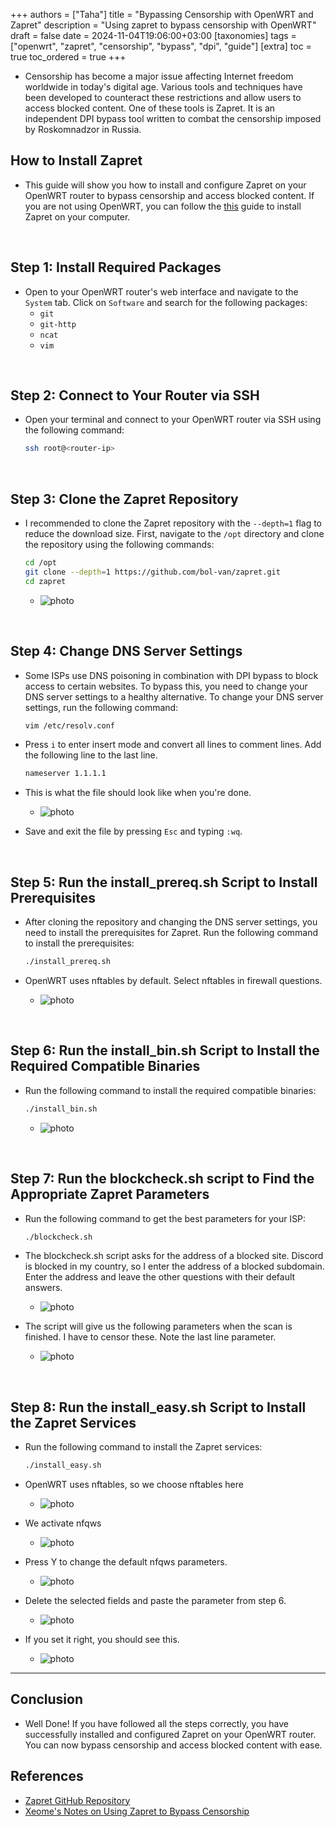 +++
authors = ["Taha"]
title = "Bypassing Censorship with OpenWRT and Zapret"
description = "Using zapret to bypass censorship with OpenWRT"
draft = false
date = 2024-11-04T19:06:00+03:00
[taxonomies]
tags = ["openwrt", "zapret", "censorship", "bypass", "dpi", "guide"]
[extra]
toc = true
toc_ordered = true
+++

- Censorship has become a major issue affecting Internet freedom worldwide in
today's digital age. Various tools and techniques have been developed to counteract
these restrictions and allow users to access blocked content. One of these tools
is Zapret. It is an independent DPI bypass tool written to combat the censorship
imposed by Roskomnadzor in Russia.

## How to Install Zapret

- This guide will show you how to install and configure Zapret on your OpenWRT
router to bypass censorship and access blocked content. If you are not using OpenWRT,
you can follow the [this](https://notes.xeome.dev/notes/Using-zapret-to-bypass-censorship)
guide to install Zapret on your computer.

<br>

## Step 1: Install Required Packages

- Open to your OpenWRT router's web interface and navigate to the `System` tab.
Click on `Software` and search for the following packages:
  - `git`
  - `git-http`
  - `ncat`
  - `vim`

<br>

## Step 2: Connect to Your Router via SSH

- Open your terminal and connect to your OpenWRT router via SSH using the following
command:

  ```bash
  ssh root@<router-ip>
  ```

<br>

## Step 3: Clone the Zapret Repository

- I recommended to clone the Zapret repository with the `--depth=1` flag to reduce
the download size. First, navigate to the `/opt` directory and clone the repository
using the following commands:

  ```bash
  cd /opt
  git clone --depth=1 https://github.com/bol-van/zapret.git
  cd zapret
  ```

  - ![photo](/assets/Pasted%20image%2020241104204129.png)

<br>

## Step 4: Change DNS Server Settings

- Some ISPs use DNS poisoning in combination with DPI bypass to block access to
certain websites. To bypass this, you need to change your DNS server settings to
a healthy alternative. To change your DNS server settings, run the following command:

  ```bash
  vim /etc/resolv.conf
  ```

- Press `i` to enter insert mode and convert all lines to comment lines. Add the
following line to the last line.

  ```bash
  nameserver 1.1.1.1
  ```

- This is what the file should look like when you're done.

  - ![photo](/assets/Pasted%20image%2020241104204207.png)

- Save and exit the file by pressing `Esc` and typing `:wq`.

<br>

## Step 5: Run the install_prereq.sh Script to Install Prerequisites

- After cloning the repository and changing the DNS server settings, you need to
install the prerequisites for Zapret. Run the following command to install the prerequisites:

  ```bash
  ./install_prereq.sh
  ```

- OpenWRT uses nftables by default. Select nftables in firewall questions.
  - ![photo](/assets/Pasted%20image%2020241104204411.png)

<br>

## Step 6: Run the install_bin.sh Script to Install the Required Compatible Binaries

- Run the following command to install the required compatible binaries:

  ```bash
  ./install_bin.sh
  ```

  - ![photo](/assets/Pasted%20image%2020241104204218.png)

<br>

## Step 7: Run the blockcheck.sh script to Find the Appropriate Zapret Parameters

- Run the following command to get the best parameters for your ISP:

  ```bash
  ./blockcheck.sh
  ```

- The blockcheck.sh script asks for the address of a blocked site. Discord is blocked
in my country, so I enter the address of a blocked subdomain. Enter the address
and leave the other questions with their default answers.

  - ![photo](/assets/Pasted%20image%2020241104204234.png)

- The script will give us the following parameters when the scan is finished. I
have to censor these. Note the last line parameter.
  - ![photo](/assets/Pasted%20image%2020241104210017.png)

<br>

## Step 8: Run the install_easy.sh Script to Install the Zapret Services

- Run the following command to install the Zapret services:

  ```bash
  ./install_easy.sh
  ```

- OpenWRT uses nftables, so we choose nftables here
  - ![photo](/assets/Pasted%20image%2020241104204300.png)
- We activate nfqws
  - ![photo](/assets/Pasted%20image%2020241104204840.png)
- Press Y to change the default nfqws parameters.
  - ![photo](/assets/Pasted%20image%2020241104204311.png)
- Delete the selected fields and paste the parameter from step 6.
  - ![photo](/assets/Pasted%20image%2020241104204722.png)
- If you set it right, you should see this.
  - ![photo](/assets/Pasted%20image%2020241104204317.png)

---

## Conclusion

- Well Done! If you have followed all the steps correctly, you have successfully
installed and configured Zapret on your OpenWRT router. You can now bypass censorship
and access blocked content with ease.

## References

- [Zapret GitHub Repository](https://github.com/bol-van/zapret)
- [Xeome's Notes on Using Zapret to Bypass Censorship](https://notes.xeome.dev/notes/Using-zapret-to-bypass-censorship)
